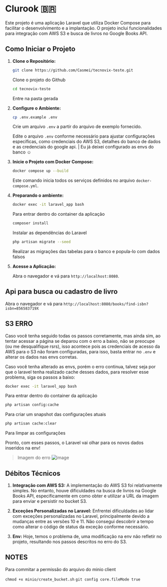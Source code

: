 # Clurook 🇧🇷

Este projeto é uma aplicação Laravel que utiliza Docker Compose para facilitar o desenvolvimento e a implantação. O projeto inclui funcionalidades para integração com AWS S3 e busca de livros no Google Books API.

## Como Iniciar o Projeto

1. **Clone o Repositório:**

    ```bash
    git clone https://github.com/Casmei/tecnovix-teste.git
    ```
    Clone o projeto do Github

    ```bash
    cd tecnovix-teste
    ```
    Entre na pasta gerada

3. **Configure o Ambiente:**

    ```bash
    cp .env.example .env
    ```
   Crie um arquivo `.env` a partir do arquivo de exemplo fornecido.

    Edite o arquivo `.env` conforme necessário para ajustar configurações específicas, como credenciais do AWS S3, detalhes do banco de dados e as credenciais do google api.
   | Eu já deixei configurado as envs do banco ☺️

5. **Inicie o Projeto com Docker Compose:**

    ```bash
    docker compose up --build
    ```

    Este comando inicia todos os serviços definidos no arquivo `docker-compose.yml`.

6. **Preparando o ambiente:**

    ```bash
    docker exec -it laravel_app bash
    ```
    Para entrar dentro do container da aplicação

    ```bash
    composer install
    ```
    Instalar as dependências do Laravel

    ```bash
    php artisan migrate --seed
    ```
    Realizar as migrações das tabelas para o banco e popula-lo com dados falsos
   
8. **Acesse a Aplicação:**

    Abra o navegador e vá para `http://localhost:8080`.

## Api para busca ou cadastro de livro

Abra o navegador e vá para `http://localhost:8080/books/find-isbn?isbn=856583719X`

## S3 ERRO
Caso você tenha seguido todas os passos corretamente, mas ainda sim, ao tentar acessar a página se deparou com o erro a baixo, não se preocupe (ou me desqualifique rsrs), isso acontece pois as credenciais de acesso da AWS para o S3 não foram configuradas, para isso, basta entrar no `.env` e alterar os dados nas envs corretas.

Caso você tenha alterado as envs, porém o erro continua, talvez seja por que o laravel tenha realizado cache desses dados, para resolver esse problema, siga os passos a baixo:
```bash
docker exec -it laravel_app bash
```
Para entrar dentro do container da aplicação

```bash
php artisan config:cache
```
Para criar um snapshot das configurações atuais

```bash
php artisan cache:clear
```
Para limpar as configurações 

Pronto, com esses passos, o Laravel vai olhar para os novos dados inseridos na env!

> Imagem do erro
![image](https://github.com/user-attachments/assets/b598c22a-1261-46ae-aa7b-a692a763fff8)

## Débitos Técnicos
1. **Integração com AWS S3:** A implementação do AWS S3 foi relativamente simples. No entanto, houve dificuldades na busca de livros na Google Books API, especificamente em como obter e utilizar a URL da imagem para enviar e persistir no bucket S3.

2. **Exceções Personalizadas no Laravel:** Enfrentei dificuldades ao lidar com exceções personalizadas no Laravel, principalmente devido a mudanças entre as versões 10 e 11. Não consegui descobrir a tempo como alterar o código de status da exceção conforme necessário.

3. **Env:** Hoje, temos o problema de, uma modificação na env não refletir no projeto, resultando nos passos descritos no erro do S3.




## NOTES

Para commitar a permissão do arquivo do minio client 

`chmod +x minio/create_bucket.sh`
`git config core.fileMode true`
